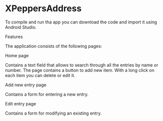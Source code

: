 # XPeppersAddress

To compile and run tha app you can download the code and import it using Android Studio.

Features

The application consists of the following pages:

Home page

  Contains a text field that allows to search through all the entries by name or number.
  The page contains a button to add new item.
  With a long click on each item you can delete or edit it.  
  
Add new entry page

  Contains a form for entering a new entry.
  
Edit entry page

  Contains a form for modifying an existing entry.
